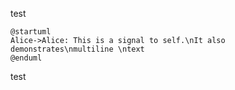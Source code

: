 test

```plantuml
@startuml
Alice->Alice: This is a signal to self.\nIt also demonstrates\nmultiline \ntext
@enduml
```

test